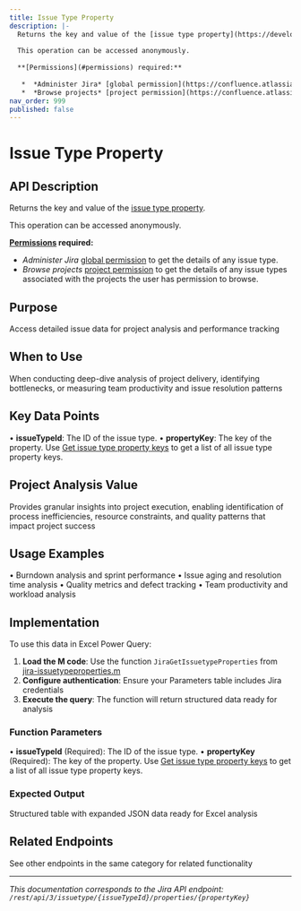 ```yaml
---
title: Issue Type Property
description: |-
  Returns the key and value of the [issue type property](https://developer.atlassian.com/cloud/jira/platform/storing-data-without-a-database/#a-id-jira-entity-properties-a-jira-entity-properties).
  
  This operation can be accessed anonymously.
  
  **[Permissions](#permissions) required:**
  
   *  *Administer Jira* [global permission](https://confluence.atlassian.com/x/x4dKLg) to get the details of any issue type.
   *  *Browse projects* [project permission](https://confluence.atlassian.com/x/yodKLg) to get the details of any issue types associated with the projects the user has permission to browse.
nav_order: 999
published: false
---
```


# Issue Type Property

## API Description
Returns the key and value of the [issue type property](https://developer.atlassian.com/cloud/jira/platform/storing-data-without-a-database/#a-id-jira-entity-properties-a-jira-entity-properties).

This operation can be accessed anonymously.

**[Permissions](#permissions) required:**

 *  *Administer Jira* [global permission](https://confluence.atlassian.com/x/x4dKLg) to get the details of any issue type.
 *  *Browse projects* [project permission](https://confluence.atlassian.com/x/yodKLg) to get the details of any issue types associated with the projects the user has permission to browse.

## Purpose
Access detailed issue data for project analysis and performance tracking

## When to Use
When conducting deep-dive analysis of project delivery, identifying bottlenecks, or measuring team productivity and issue resolution patterns

## Key Data Points
• **issueTypeId**: The ID of the issue type.
• **propertyKey**: The key of the property. Use [Get issue type property keys](#api-rest-api-3-issuetype-issueTypeId-properties-get) to get a list of all issue type property keys.

## Project Analysis Value
Provides granular insights into project execution, enabling identification of process inefficiencies, resource constraints, and quality patterns that impact project success

## Usage Examples
• Burndown analysis and sprint performance
• Issue aging and resolution time analysis
• Quality metrics and defect tracking
• Team productivity and workload analysis

## Implementation
To use this data in Excel Power Query:

1. **Load the M code**: Use the function `JiraGetIssuetypeProperties` from [jira-issuetypeproperties.m](../assets/jira-issuetypeproperties.m)
2. **Configure authentication**: Ensure your Parameters table includes Jira credentials
3. **Execute the query**: The function will return structured data ready for analysis

### Function Parameters
• **issueTypeId** (Required): The ID of the issue type.
• **propertyKey** (Required): The key of the property. Use [Get issue type property keys](#api-rest-api-3-issuetype-issueTypeId-properties-get) to get a list of all issue type property keys.

### Expected Output
Structured table with expanded JSON data ready for Excel analysis

## Related Endpoints
See other endpoints in the same category for related functionality

---
*This documentation corresponds to the Jira API endpoint: `/rest/api/3/issuetype/{issueTypeId}/properties/{propertyKey}`*
